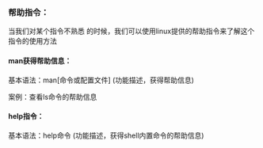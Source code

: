### 帮助指令：

当我们对某个指令不熟悉 的时候，我们可以使用linux提供的帮助指令来了解这个指令的使用方法

#### man获得帮助信息：

基本语法：man[命令或配置文件] (功能描述，获得帮助信息)

案例：查看ls命令的帮助信息

#### help指令：

基本语法：help命令  (功能描述，获得shell内置命令的帮助信息)

